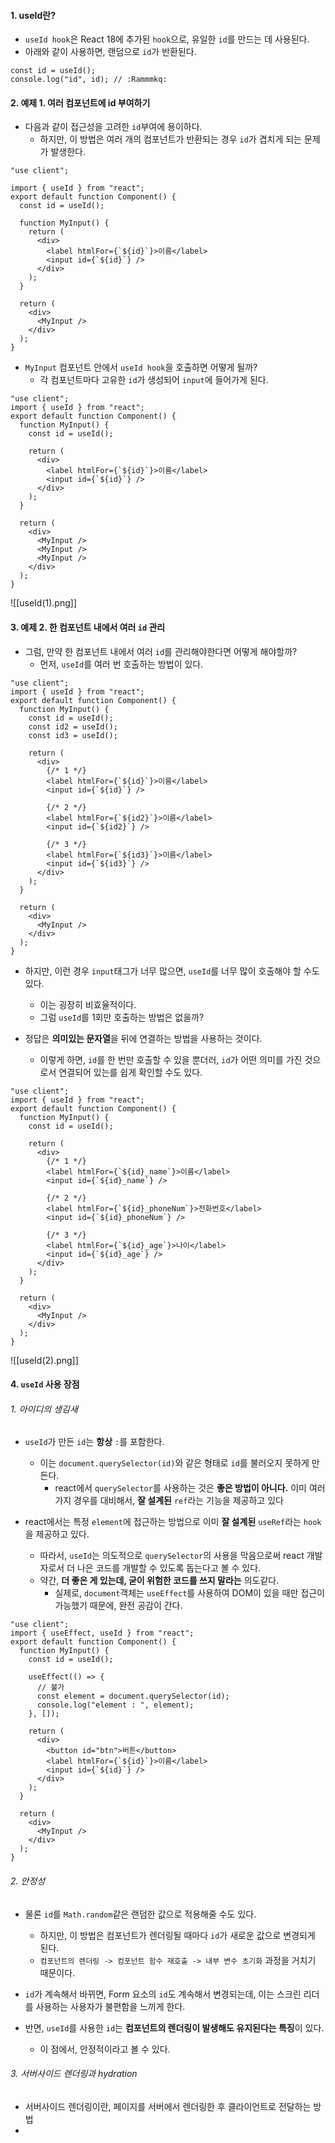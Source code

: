 
#### 1. useId란?

- `useId hook`은 React 18에 추가된 `hook`으로, 유일한 `id`를 만드는 데 사용된다.
- 아래와 같이 사용하면, 랜덤으로 `id`가 반환된다.
```tsx
const id = useId();
console.log("id", id); // :Rammmkq:
```


#### 2. 예제 1. 여러 컴포넌트에 id 부여하기 

- 다음과 같이 접근성을 고려한 `id`부여에 용이하다.
	- 하지만, 이 방법은 여러 개의 컴포넌트가 반환되는 경우 `id`가 겹치게 되는 문제가 발생한다.
```tsx
"use client";

import { useId } from "react";
export default function Component() {
  const id = useId();

  function MyInput() {
    return (
      <div>
        <label htmlFor={`${id}`}>이름</label>
        <input id={`${id}`} />
      </div>
    );
  }

  return (
    <div>
      <MyInput />
    </div>
  );
}
```

- `MyInput` 컴포넌트 안에서 `useId hook`을 호출하면 어떻게 될까?
	- 각 컴포넌트마다 고유한 `id`가 생성되어 `input`에 들어가게 된다.
```tsx
"use client";
import { useId } from "react";
export default function Component() {
  function MyInput() {
    const id = useId();

    return (
      <div>
        <label htmlFor={`${id}`}>이름</label>
        <input id={`${id}`} />
      </div>
    );
  }

  return (
    <div>
      <MyInput />
      <MyInput />
      <MyInput />
    </div>
  );
}

```
![[useId(1).png]]


#### 3. 예제 2. 한 컴포넌트 내에서 여러 `id` 관리

- 그럼, 만약 한 컴포넌트 내에서 여러 `id`를 관리해야한다면 어떻게 해야할까?
	- 먼저, `useId`를 여러 번 호출하는 방법이 있다.
```tsx
"use client";
import { useId } from "react";
export default function Component() {
  function MyInput() {
    const id = useId();
    const id2 = useId();
    const id3 = useId();

    return (
      <div>
        {/* 1 */}
        <label htmlFor={`${id}`}>이름</label>
        <input id={`${id}`} />

        {/* 2 */}
        <label htmlFor={`${id2}`}>이름</label>
        <input id={`${id2}`} />

        {/* 3 */}
        <label htmlFor={`${id3}`}>이름</label>
        <input id={`${id3}`} />
      </div>
    );
  }

  return (
    <div>
      <MyInput />
    </div>
  );
}
```

- 하지만, 이런 경우 `input`태그가 너무 많으면, `useId`를 너무 많이 호출해야 할 수도 있다.
	- 이는 굉장히 비효율적이다.
	- 그럼 `useId`를 1회만 호출하는 방법은 없을까?

- 정답은 **의미있는 문자열**을 뒤에 연결하는 방법을 사용하는 것이다.
	- 이렇게 하면, `id`를 한 번만 호출할 수 있을 뿐더러, `id`가 어떤 의미를 가진 것으로서 연결되어 있는를 쉽게 확인할 수도 있다.
```tsx
"use client";
import { useId } from "react";
export default function Component() {
  function MyInput() {
    const id = useId();

    return (
      <div>
        {/* 1 */}
        <label htmlFor={`${id}_name`}>이름</label>
        <input id={`${id}_name`} />

        {/* 2 */}
        <label htmlFor={`${id}_phoneNum`}>전화번호</label>
        <input id={`${id}_phoneNum`} />

        {/* 3 */}
        <label htmlFor={`${id}_age`}>나이</label>
        <input id={`${id}_age`} />
      </div>
    );
  }

  return (
    <div>
      <MyInput />
    </div>
  );
}

```
![[useId(2).png]]


#### 4. `useId` 사용 장점

###### 1. 아이디의 생김새

- `useId`가 만든 `id`는 **항상** `:`를 포함한다.
	- 이는 `document.querySelector(id)`와 같은 형태로 `id`를 불러오지 못하게 만든다. 
		- react에서 `querySelector`를 사용하는 것은 **좋은 방법이 아니다.** 이미 여러가지 경우를 대비해서, **잘 설계된** `ref`라는 기능을 제공하고 있다

- react에서는 특정 `element`에 접근하는 방법으로 이미 **잘 설계된** `useRef`라는 `hook`을 제공하고 있다. 
	- 따라서, `useId`는 의도적으로 `querySelector`의 사용을 막음으로써 react 개발자로서 더 나은 코드를 개발할 수 있도록 돕는다고 볼 수 있다.
	- 약간, **더 좋은 게 있는데, 굳이 위험한 코드를 쓰지 말라는** 의도같다.
		- 실제로, `document`객체는 `useEffect`를 사용하여 DOM이 있을 때만 접근이 가능했기 때문에, 완전 공감이 간다.
```tsx
"use client";
import { useEffect, useId } from "react";
export default function Component() {
  function MyInput() {
    const id = useId();

    useEffect(() => {
      // 불가
      const element = document.querySelector(id);
      console.log("element : ", element);
    }, []);

    return (
      <div>
        <button id="btn">버튼</button>
        <label htmlFor={`${id}`}>이름</label>
        <input id={`${id}`} />
      </div>
    );
  }

  return (
    <div>
      <MyInput />
    </div>
  );
}

```

###### 2. 안정성

- 물론 `id`를 `Math.random`같은 랜덤한 값으로 적용해줄 수도 있다.
	- 하지만, 이 방법은 컴포넌트가 렌더링될 때마다 `id`가 새로운 값으로 변경되게 된다.
	- `컴포넌트의 렌더링 -> 컴포넌트 함수 재호출 -> 내부 변수 초기화` 과정을 거치기 때문이다.

- `id`가 계속해서 바뀌면, Form 요소의 `id`도 계속해서 변경되는데, 이는 스크린 리더를 사용하는 사용자가 불편함을 느끼게 한다.

- 반면, `useId`를 사용한 `id`는 **컴포넌트의 렌더링이 발생해도 유지된다는 특징**이 있다.
	- 이 점에서, 안정적이라고 볼 수 있다.


###### 3. 서버사이드 렌더링과 hydration

- 서버사이드 렌더링이란, 페이지를 서버에서 렌더링한 후 클라이언트로 전달하는 방법
- 